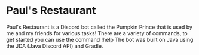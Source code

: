 # Paul's Restaurant

Paul's Restaurant is a Discord bot called the Pumpkin Prince that is used by me and my friends for various tasks!
There are a variety of commands, to get started you can use the command !help
The bot was built on Java using the JDA (Java Discord API) and Gradle.
